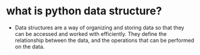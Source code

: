 # what is python data structure?
- Data structures are a way of organizing and storing data so that they can be accessed and worked with efficiently. They define the relationship between the data, and the operations that can be performed on the data.